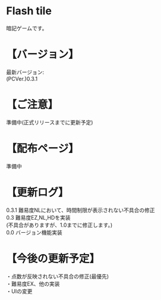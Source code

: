 # Flash tile
暗記ゲームです。
# 【バージョン】
最新バージョン:  
(PCVer.)0.3.1
# 【ご注意】
準備中(正式リリースまでに更新予定)
# 【配布ページ】
準備中
# 【更新ログ】
0.3.1 難易度NLにおいて、時間制限が表示されない不具合の修正  
0.3 難易度EZ,NL,HDを実装  
(不具合がありますが、1.0までに修正します。)   
0.0 バージョン機能実装
# 【今後の更新予定】
・点数が反映されない不具合の修正(最優先)  
・難易度EX、他の実装  
・UIの変更
